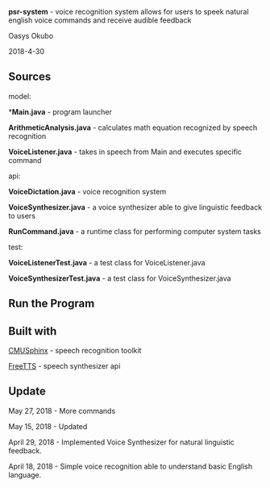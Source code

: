 **psr-system** - voice recognition system allows for users to speek natural english voice commands and receive audible feedback

Oasys Okubo

2018-4-30

**Sources**
-------------------------------------------------------------------

model:

  ***Main.java** - program launcher 

**ArithmeticAnalysis.java** - calculates math equation recognized by speech recognition

**VoiceListener.java** - takes in speech from Main and executes specific command


api:

**VoiceDictation.java** - voice recognition system

**VoiceSynthesizer.java** - a voice synthesizer able to give linguistic feedback to users

**RunCommand.java** - a runtime class for performing computer system tasks


test:

**VoiceListenerTest.java** - a test class for VoiceListener.java

**VoiceSynthesizerTest.java** - a test class for VoiceSynthesizer.java



**Run the Program**
------------------------------------------------------------------





**Built with**
-------------------------------------------------------------------

[CMUSphinx](https://cmusphinx.github.io) - speech recognition toolkit

[FreeTTS](https://freetts.sourceforge.io) - speech synthesizer api


**Update**
-------------------------------------------------------------------

May 27, 2018 - More commands

May 15, 2018 - Updated

April 29, 2018 - Implemented Voice Synthesizer for natural linguistic feedback.

April 18, 2018 - Simple voice recognition able to understand basic English language. 



